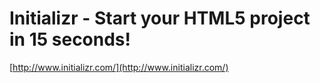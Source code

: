 <!--
id: 12982159363
link: http://tumblr.atmos.org/post/12982159363/initializr-start-your-html5-project-in-15-seconds
slug: initializr-start-your-html5-project-in-15-seconds
date: Fri Nov 18 2011 14:17:22 GMT-0800 (PST)
publish: 2011-11-018
tags: 
title: Initializr - Start your HTML5 project in 15 seconds!
-->


Initializr - Start your HTML5 project in 15 seconds!
====================================================

[http://www.initializr.com/](http://www.initializr.com/)


